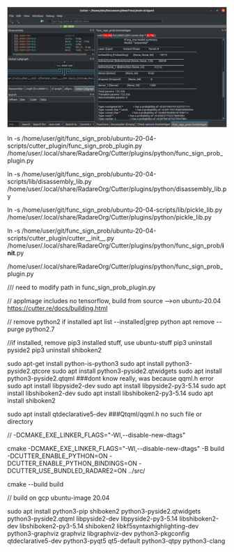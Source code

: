 ![cutter_plugin](../pictures/cutter_plugin/cutter_func_sign_prob_plugin.png)



ln -s /home/user/git/func_sign_prob/ubuntu-20-04-scripts/cutter_plugin/func_sign_prob_plugin.py  /home/user/.local/share/RadareOrg/Cutter/plugins/python/func_sign_prob_plugin.py


ln -s /home/user/git/func_sign_prob/ubuntu-20-04-scripts/lib/disassembly_lib.py /home/user/.local/share/RadareOrg/Cutter/plugins/python/disassembly_lib.py


ln -s /home/user/git/func_sign_prob/ubuntu-20-04-scripts/lib/pickle_lib.py /home/user/.local/share/RadareOrg/Cutter/plugins/python/pickle_lib.py


ln -s /home/user/git/func_sign_prob/ubuntu-20-04-scripts/cutter_plugin/cutter__init__.py /home/user/.local/share/RadareOrg/Cutter/plugins/python/func_sign_prob/__init__.py

/home/user/.local/share/RadareOrg/Cutter/plugins/python/func_sign_prob_plugin.py


/// need to modify path in func_sign_prob_plugin.py


// appImage includes no tensorflow, build from source
-->on ubuntu-20.04   https://cutter.re/docs/building.html

// remove python2 if installed
apt list --installed|grep python
apt remove --purge python2.7

//if installed, remove pip3 installed stuff, use ubuntu-stuff
pip3 uninstall pyside2
pip3 uninstall shiboken2


sudo apt-get install python-is-python3
sudo apt install python3-pyside2.qtcore
sudo apt install python3-pyside2.qtwidgets
sudo apt install python3-pyside2.qtqml    ###dont know really, was because qqml.h error
sudo apt install libpyside2-dev
sudo apt install libpyside2-py3-5.14
sudo apt install libshiboken2-dev
sudo apt install libshiboken2-py3-5.14
sudo apt install shiboken2

sudo apt install qtdeclarative5-dev    ###Qtqml/qqml.h no such file or directory

// -DCMAKE_EXE_LINKER_FLAGS="-Wl,--disable-new-dtags"

cmake -DCMAKE_EXE_LINKER_FLAGS="-Wl,--disable-new-dtags" -B build -DCUTTER_ENABLE_PYTHON=ON -DCUTTER_ENABLE_PYTHON_BINDINGS=ON -DCUTTER_USE_BUNDLED_RADARE2=ON  ../src/

cmake --build build


// build on gcp ubuntu-image 20.04

sudo apt install python3-pip shiboken2 python3-pyside2.qtwidgets python3-pyside2.qtqml libpyside2-dev libpyside2-py3-5.14 libshiboken2-dev libshiboken2-py3-5.14 shiboken2 libkf5syntaxhighlighting-dev python3-graphviz graphviz libgraphviz-dev python3-pkgconfig qtdeclarative5-dev python3-pyqt5 qt5-default python3-qtpy python3-clang


